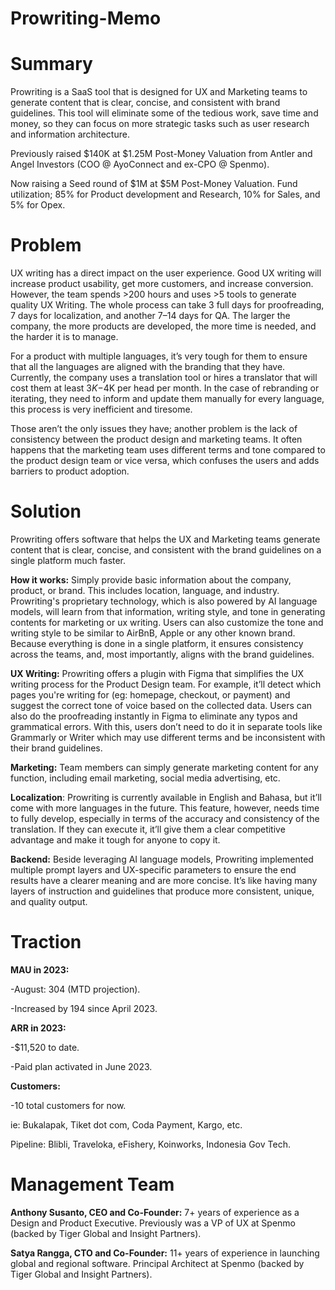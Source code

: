 # Prowriting-Memo

# Summary
Prowriting is a SaaS tool that is designed for UX and Marketing teams to generate content that is clear, concise, and consistent with brand guidelines. This tool will eliminate some of the tedious work, save time and money, so they can focus on more strategic tasks such as user research and information architecture.

Previously raised $140K at $1.25M Post-Money Valuation from Antler and Angel Investors 
(COO @ AyoConnect and ex-CPO @ Spenmo).

Now raising a Seed round of $1M at $5M Post-Money Valuation. Fund utilization; 85% for Product development and Research, 10% for Sales, and 5% for Opex.

# Problem
UX writing has a direct impact on the user experience. Good UX writing will increase product usability, get more customers, and increase conversion. However, the team spends >200 hours and uses >5 tools to generate quality UX Writing. The whole process can take 3 full days for proofreading, 7 days for localization, and another 7–14 days for QA. The larger the company, the more products are developed, the more time is needed, and the harder it is to manage. 

For a product with multiple languages, it’s very tough for them to ensure that all the languages are aligned with the branding that they have. Currently, the company uses a translation tool or hires a translator that will cost them at least $3K-$4K per head per month. In the case of rebranding or iterating, they need to inform and update them manually for every language, this process is very inefficient and tiresome.

Those aren’t the only issues they have; another problem is the lack of consistency between the product design and marketing teams. It often happens that the marketing team uses different terms and tone compared to the product design team or vice versa, which confuses the users and adds barriers to product adoption.

# Solution
Prowriting offers software that helps the UX and Marketing teams generate content that is clear, concise, and consistent with the brand guidelines on a single platform much faster. 

**How it works:** Simply provide basic information about the company, product, or brand. This includes location, language, and industry. Prowriting's proprietary technology, which is also powered by AI language models, will learn from that information, writing style, and tone in generating  contents for marketing or ux writing. Users can also customize the tone and writing style to be similar to AirBnB, Apple or any other known brand. Because everything is done in a single platform, it ensures consistency across the teams, and, most importantly, aligns with the brand guidelines. 

**UX Writing:** Prowriting offers a plugin with Figma that simplifies the UX writing process for the Product Design team. For example, it’ll detect which pages you're writing for (eg: homepage, checkout, or payment) and suggest the correct tone of voice based on the collected data. Users can also do the proofreading instantly in Figma to eliminate any typos and grammatical errors. With this, users don’t need to do it in separate tools like Grammarly or Writer which may use different terms and be inconsistent with their brand guidelines. 

**Marketing:** Team members can simply generate marketing content for any function, including email marketing, social media advertising, etc. 

**Localization**: Prowriting is currently available in English and Bahasa, but it’ll come with more languages in the future. This feature, however, needs time to fully develop, especially in terms of the accuracy and consistency of the translation. If they can execute it, it’ll give them a clear competitive advantage and make it tough for anyone to copy it.

**Backend:** Beside leveraging AI language models, Prowriting implemented multiple prompt layers and UX-specific parameters to ensure the end results have a clearer meaning and are more concise. It’s like having many layers of instruction and guidelines that produce more consistent, unique, and quality output.

# Traction
**MAU in 2023:**

-August: 304 (MTD projection). 

-Increased by 194 since April 2023.

**ARR in 2023:**

-$11,520 to date.

-Paid plan activated in June 2023.

**Customers:**

-10 total customers for now.

ie: Bukalapak, Tiket dot com, Coda Payment, Kargo, etc.

Pipeline: Blibli, Traveloka, eFishery, Koinworks, Indonesia Gov Tech.

# Management Team
**Anthony Susanto, CEO and Co-Founder:** 
7+ years of experience as a Design and Product Executive.
Previously was a VP of UX at Spenmo (backed by Tiger Global and Insight Partners).

**Satya Rangga, CTO and Co-Founder:**
11+ years of experience in launching global and regional software.
Principal Architect at Spenmo (backed by Tiger Global and Insight Partners).	


